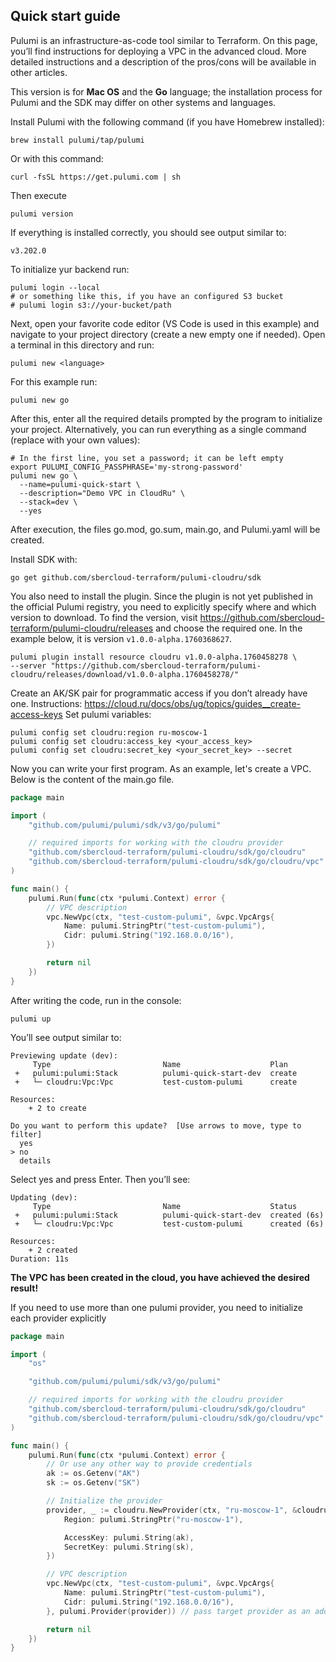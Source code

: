 ## Quick start guide 
Pulumi is an infrastructure-as-code tool similar to Terraform. On this page, you’ll find instructions for deploying a VPC in the advanced cloud. More detailed instructions and a description of the pros/cons will be available in other articles.

This version is for **Mac OS** and the **Go** language; the installation process for Pulumi and the SDK may differ on other systems and languages.

Install Pulumi with the following command (if you have Homebrew installed):
```shell
brew install pulumi/tap/pulumi
```

Or with this command:
```shell
curl -fsSL https://get.pulumi.com | sh
```

Then execute 
```shell
pulumi version
```

If everything is installed correctly, you should see output similar to:
```shell
v3.202.0
```

To initialize yur backend run: 
```shell
pulumi login --local
# or something like this, if you have an configured S3 bucket
# pulumi login s3://your-bucket/path 
```

Next, open your favorite code editor (VS Code is used in this example) and navigate to your project directory (create a new empty one if needed).
Open a terminal in this directory and run:
```shell
pulumi new <language>
```

For this example run:
```shell
pulumi new go
```

After this, enter all the required details prompted by the program to initialize your project.
Alternatively, you can run everything as a single command (replace with your own values):
```shell
# In the first line, you set a password; it can be left empty
export PULUMI_CONFIG_PASSPHRASE='my-strong-password'
pulumi new go \
  --name=pulumi-quick-start \
  --description="Demo VPC in CloudRu" \
  --stack=dev \
  --yes
```

After execution, the files go.mod, go.sum, main.go, and Pulumi.yaml will be created.

Install SDK with:
```shell
go get github.com/sbercloud-terraform/pulumi-cloudru/sdk
```

You also need to install the plugin. Since the plugin is not yet published in the official Pulumi registry, 
you need to explicitly specify where and which version to download.
To find the version, visit https://github.com/sbercloud-terraform/pulumi-cloudru/releases and choose 
the required one. In the example below, it is version `v1.0.0-alpha.1760368627`.
```shell
pulumi plugin install resource cloudru v1.0.0-alpha.1760458278 \
--server "https://github.com/sbercloud-terraform/pulumi-cloudru/releases/download/v1.0.0-alpha.1760458278/"
```
Create an AK/SK pair for programmatic access if you don’t already have one.
Instructions: https://cloud.ru/docs/obs/ug/topics/guides__create-access-keys
Set pulumi variables:
```shell
pulumi config set cloudru:region ru-moscow-1
pulumi config set cloudru:access_key <your_access_key>
pulumi config set cloudru:secret_key <your_secret_key> --secret
```

Now you can write your first program. As an example, let's create a VPC.
Below is the content of the main.go file.

```go
package main

import (
	"github.com/pulumi/pulumi/sdk/v3/go/pulumi"

	// required imports for working with the cloudru provider
	"github.com/sbercloud-terraform/pulumi-cloudru/sdk/go/cloudru"
	"github.com/sbercloud-terraform/pulumi-cloudru/sdk/go/cloudru/vpc"
)

func main() {
	pulumi.Run(func(ctx *pulumi.Context) error {
		// VPC description
		vpc.NewVpc(ctx, "test-custom-pulumi", &vpc.VpcArgs{
			Name: pulumi.StringPtr("test-custom-pulumi"),
			Cidr: pulumi.String("192.168.0.0/16"),
		})

		return nil
	})
}
```

After writing the code, run in the console:

```shell
pulumi up
```

You’ll see output similar to:

```shell
Previewing update (dev):
     Type                         Name                    Plan       
 +   pulumi:pulumi:Stack          pulumi-quick-start-dev  create     
 +   └─ cloudru:Vpc:Vpc           test-custom-pulumi      create     

Resources:
    + 2 to create

Do you want to perform this update?  [Use arrows to move, type to filter]
  yes
> no
  details
```
Select yes and press Enter. Then you’ll see:

```shell
Updating (dev):
     Type                         Name                    Status                
 +   pulumi:pulumi:Stack          pulumi-quick-start-dev  created (6s)          
 +   └─ cloudru:Vpc:Vpc           test-custom-pulumi      created (6s)          

Resources:
    + 2 created
Duration: 11s
```

**The VPC has been created in the cloud, you have achieved the desired result!**

If you need to use more than one pulumi provider, you need to initialize each provider explicitly
```go
package main

import (
	"os"

	"github.com/pulumi/pulumi/sdk/v3/go/pulumi"

	// required imports for working with the cloudru provider
	"github.com/sbercloud-terraform/pulumi-cloudru/sdk/go/cloudru"
	"github.com/sbercloud-terraform/pulumi-cloudru/sdk/go/cloudru/vpc"
)

func main() {
	pulumi.Run(func(ctx *pulumi.Context) error {
		// Or use any other way to provide credentials
		ak := os.Getenv("AK")
		sk := os.Getenv("SK")

		// Initialize the provider
		provider, _ := cloudru.NewProvider(ctx, "ru-moscow-1", &cloudru.ProviderArgs{
			Region: pulumi.StringPtr("ru-moscow-1"),

			AccessKey: pulumi.String(ak),
			SecretKey: pulumi.String(sk),
		})

		// VPC description
		vpc.NewVpc(ctx, "test-custom-pulumi", &vpc.VpcArgs{
			Name: pulumi.StringPtr("test-custom-pulumi"),
			Cidr: pulumi.String("192.168.0.0/16"),
		}, pulumi.Provider(provider)) // pass target provider as an additional argument

		return nil
	})
}
```
